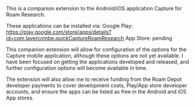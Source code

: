 This is a companion extension to the Android/iOS application Capture for Roam Research.

These applications can be installed via:
Google Play: https://play.google.com/store/apps/details?id=com.lavercombe.quickCaptureRoamResearch
App Store: pending

This companion extension will allow for configuration of the options for the Capture mobile application, although these options are not yet available. I have been focused on getting the applications developed and released, and further configuration options will become available in time.

The extension will also allow me to receive funding from the Roam Depot developer payments to cover development costs, Play/App store developer accounts, and ensure the apps can be listed as free in the Android and iOS App stores.
